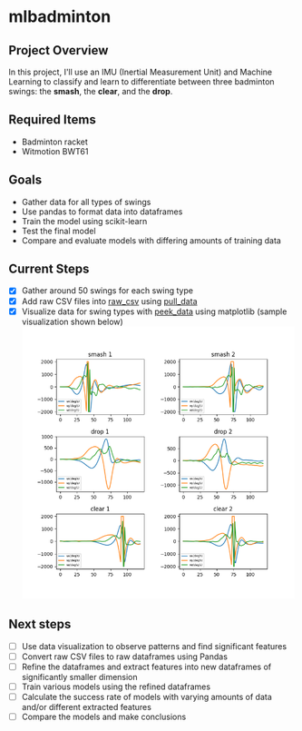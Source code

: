 # mlbadminton

## Project Overview
In this project, I'll use an IMU (Inertial Measurement Unit) and Machine Learning to classify and learn to differentiate between three badminton swings: the **smash**, the **clear**, and the **drop**.

## Required Items
- Badminton racket
- Witmotion BWT61

## Goals
- Gather data for all types of swings
- Use pandas to format data into dataframes
- Train the model using scikit-learn
- Test the final model
- Compare and evaluate models with differing amounts of training data

## Current Steps
- [x] Gather around 50 swings for each swing type
- [x] Add raw CSV files into [raw_csv](https://github.com/ChoongGao/mlbadminton/tree/master/raw_csv) using [pull_data](https://github.com/ChoongGao/mlbadminton/blob/master/pull_data.py)
- [x] Visualize data for swing types with [peek_data](https://github.com/ChoongGao/mlbadminton/blob/master/peek_data.py) using matplotlib (sample visualization shown below)
![Sample Visualization](https://github.com/ChoongGao/mlbadminton/blob/master/Peek.png)

## Next steps
- [ ] Use data visualization to observe patterns and find significant features
- [ ] Convert raw CSV files to raw dataframes using Pandas
- [ ] Refine the dataframes and extract features into new dataframes of significantly smaller dimension
- [ ] Train various models using the refined dataframes
- [ ] Calculate the success rate of models with varying amounts of data and/or different extracted features
- [ ] Compare the models and make conclusions
